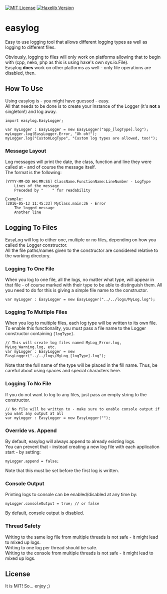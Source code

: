[![MIT License](https://img.shields.io/badge/license-MIT-blue.svg?style=flat)](license.md) [![Haxelib Version](https://img.shields.io/github/release/thesheeep/hxeasylog.svg?style=flat&label=haxelib)](http://lib.haxe.org/p/hxeasylog)

# easylog

Easy to use logging tool that allows different logging types as well as logging to different files.  

Obviously, logging to files will only work on platforms allowing that to begin with (cpp, neko, php as this is using haxe's own sys.io.File).  
Easylog **does** work on other platforms as well - only file operations are disabled, then.


## How To Use

Using easylog is - you might have guessed - easy.  
All that needs to be done is to create your instance of the Logger (it's **not** a singleton!) and log away.
```
import easylog.EasyLogger;

var myLogger : EasyLogger = new EasyLogger("app_[logType].log");
myLogger.log(EasyLogger.Error, "Uh oh!");
myLogger.log("CustomLogType", "Custom log types are allowed, too!");
```


### Message Layout

Log messages will print the date, the class, function and line they were called at - and of course the message itself.  
The format is the following:
```
[YYYY-MM-DD HH:MM:SS] ClassName.FunctionName:LineNumber - LogType
    Lines of the message
	Preceded by "    " for readability

Example:
[2016-05-13 11:45:33] MyClass.main:36 - Error
    The logged message
    Another line
```


## Logging To Files

EasyLog will log to either one, multiple or no files, depending on how you called the Logger constructor.  
All the file paths/names given to the constructor are considered relative to the working directory.


### Logging To One File

When you log to one file, all the logs, no matter what type, will appear in that file - of course marked with their type to be able to distinguish them. All you need to do for this is giving a simple file name to the constructor.
```
var myLogger : EasyLogger = new EasyLogger("../../logs/MyLog.log");
```


### Logging To Multiple Files

When you log to multiple files, each log type will be written to its own file. To enable this functionality, you must pass a file name to the Logger constructor containing `[logType]`.
```
// This will create log files named MyLog_Error.log, MyLog_Warning.log, etc.
var myLogger : EasyLogger = new EasyLogger("../../logs/MyLog_[logType].log");
```

Note that the full name of the type will be placed in the fill name. Thus, be careful about using spaces and special characters here.


### Logging To No File

If you do not want to log to any files, just pass an empty string to the constructor.
```
// No file will be written to - make sure to enable console output if you want any output at all
var myLogger : EasyLogger = new EasyLogger("");
```


### Override vs. Append

By default, easylog will always append to already existing logs.  
You can prevent that - instead creating a new log file with each application start - by setting:
```
myLogger.append = false;
```
Note that this must be set before the first log is written.


### Console Output

Printing logs to console can be enabled/disabled at any time by:
```
myLogger.consoleOutput = true; // or false
```
By default, console output is disabled.


### Thread Safety

Writing to the same log file from multiple threads is not safe - it might lead to mixed up logs.  
Writing to one log per thread should be safe.  
Writing to the console from multiple threads is not safe - it might lead to mixed up logs.


## License

It is MIT!
So... enjoy ;)
